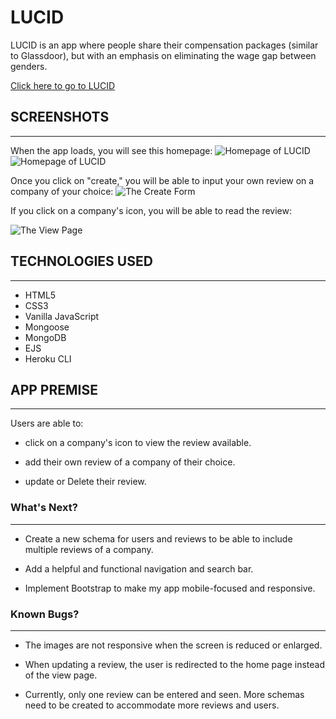 # LUCID

 LUCID is an app where people share their compensation packages (similar to Glassdoor), but with an emphasis on eliminating the wage gap between genders.

[Click here to go to LUCID]( https://lvcid.herokuapp.com/)

## SCREENSHOTS
---
When the app loads, you will see this homepage: 
![Homepage of LUCID](https://i.imgur.com/fBKTthl.png)
![Homepage of LUCID](https://i.imgur.com/niOrBc6.png)


Once you click on "create," you will be able to input your own review on a company of your choice: 
![The Create Form](https://i.imgur.com/5uJbG8a.png)

If you click on a company's icon, you will be able to read the review:

![The View Page](https://i.imgur.com/20N6JfE.png)

## TECHNOLOGIES USED
---
- HTML5
- CSS3
- Vanilla JavaScript
- Mongoose
- MongoDB
- EJS
- Heroku CLI

## APP PREMISE
---------------

Users are able to:
- click on a company's icon to view the review available. 

- add their own review of a company of their choice. 

- update or Delete their review.

### What's Next?
---------------
- Create a new schema for users and reviews to be able to include multiple reviews of a company.

- Add a helpful and functional navigation and search bar.

- Implement Bootstrap to make my app mobile-focused and responsive.

### Known Bugs?
---------------
- The images are not responsive when the screen is reduced or enlarged.

- When updating a review, the user is redirected to the home page instead of the view page. 

- Currently, only one review can be entered and seen. More schemas need to be created to accommodate more reviews and users.